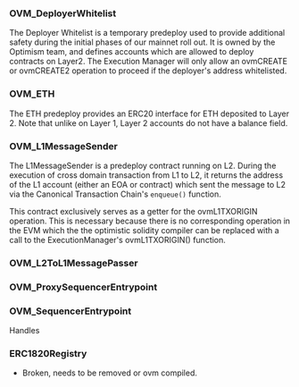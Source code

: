### OVM_DeployerWhitelist

The Deployer Whitelist is a temporary predeploy used to provide additional safety during the initial phases of our mainnet roll out. It is owned by the Optimism team, and defines accounts which are allowed to deploy contracts on Layer2. The Execution Manager will only allow an ovmCREATE or ovmCREATE2 operation to proceed if the deployer's address whitelisted.

### OVM_ETH

The ETH predeploy provides an ERC20 interface for ETH deposited to Layer 2. Note that unlike on Layer 1, Layer 2 accounts do not have a balance field.

### OVM_L1MessageSender

The L1MessageSender is a predeploy contract running on L2. During the execution of cross domain transaction from L1 to L2, it returns the address of the L1 account (either an EOA or contract) which sent the message to L2 via the Canonical Transaction Chain's `enqueue()` function.

This contract exclusively serves as a getter for the ovmL1TXORIGIN operation. This is necessary because there is no corresponding operation in the EVM which the the optimistic solidity compiler can be replaced with a call to the ExecutionManager's ovmL1TXORIGIN() function.

### OVM_L2ToL1MessagePasser

### OVM_ProxySequencerEntrypoint

### OVM_SequencerEntrypoint

Handles

### ERC1820Registry

- Broken, needs to be removed or ovm compiled.
